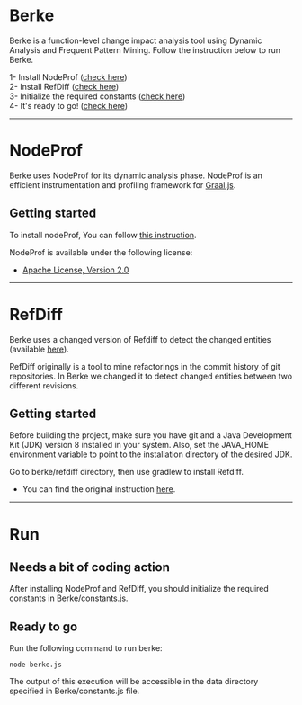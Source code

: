 # Berke
Berke is a function-level change impact analysis tool using Dynamic Analysis and Frequent Pattern Mining. Follow the instruction below to run Berke.

1- Install NodeProf ([check here](#NodeProf)) \
2- Install RefDiff ([check here](#RefDiff))\
3- Initialize the required constants ([check here](#Run))\
4- It's ready to go! ([check here](#Run)) 

------------------------------------------------------------

# NodeProf 
Berke uses NodeProf for its dynamic analysis phase. NodeProf is an efficient instrumentation and profiling framework for [Graal.js](https://github.com/graalvm/graaljs).

## Getting started

To install nodeProf, You can follow [this instruction](https://github.com/Haiyang-Sun/nodeprof.js.git). 

NodeProf is available under the following license:

* [Apache License, Version 2.0](http://www.apache.org/licenses/LICENSE-2.0)

------------------------------------------------------------
# RefDiff 
Berke uses a changed version of Refdiff to detect the changed entities (available [here](https://github.com/sadjad-tavakoli/RefDiff.git)).

RefDiff originally is a tool to mine refactorings in the commit history of git repositories. In Berke we changed it to detect changed entities between two different revisions.

## Getting started

Before building the project, make sure you have git and a Java Development Kit (JDK) version 8 installed in your system. Also, set the JAVA_HOME environment variable to point to the installation directory of the desired JDK.

Go to berke/refdiff directory, then use gradlew to install Refdiff. 

* You can find the original instruction [here](https://github.com/aserg-ufmg/RefDiff).

------------------------------------------------------------
# Run

## Needs a bit of coding action

After installing NodeProf and RefDiff, you should initialize the required constants in Berke/constants.js.

## Ready to go

Run the following command to run berke:
```
node berke.js
```

The output of this execution will be accessible in the data directory specified in Berke/constants.js file. 


